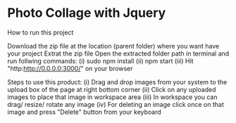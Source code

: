 # Photo Collage with Jquery

How to run this project

Download the zip file at the location (parent folder) where you want have your project
Extrat the zip file
Open the extracted folder path in terminal and run follwing commands: 
(i) sudo npm install 
(ii) npm start
(iii) Hit "http:http://0.0.0.0:3000/" on your browser

Steps to use this product:
(i) Drag and drop images from your system to the upload box of the page at right bottom corner
(ii) Click on any uploaded images to place that image in workspace area
(iii) In workspace you can drag/ resize/ rotate any image
(iv) For deleting an image click once on that image and press "Delete" button from your keyboard 
